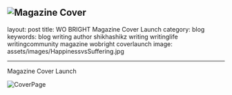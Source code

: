 ![Magazine Cover](https://user-images.githubusercontent.com/21696121/124138773-9ab55980-daa4-11eb-9b27-633d91164826.jpeg)
---
layout: post
title: WO BRIGHT Magazine Cover Launch
category: blog
keywords: blog writing author shikhashikz writing writinglife writingcommunity magazine wobright coverlaunch
image: assets/images/HappinessvsSuffering.jpg

---
Magazine Cover Launch

![CoverPage](https://github.com/shikhashikz/shikhashikz.github.io/blob/56315f323a29d0b9db8a1e8dd76f6811c01c1626/assets/images/Magazine%20Cover.jpeg)
